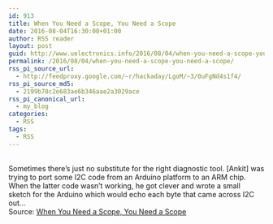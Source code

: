 ```yaml
---
id: 913
title: When You Need a Scope, You Need a Scope
date: 2016-08-04T16:30:00+01:00
author: RSS reader
layout: post
guid: http://www.uelectronics.info/2016/08/04/when-you-need-a-scope-you-need-a-scope/
permalink: /2016/08/04/when-you-need-a-scope-you-need-a-scope/
rss_pi_source_url:
  - http://feedproxy.google.com/~r/hackaday/LgoM/~3/0uFgNd4s1f4/
rss_pi_source_md5:
  - 2199b78c2e683ae6b346aae2a3029ace
rss_pi_canonical_url:
  - my_blog
categories:
  - RSS
tags:
  - RSS
---
```

&#013;  
Sometimes there’s just no substitute for the right diagnostic tool. [Ankit] was trying to port some I2C code from an Arduino platform to an ARM chip. When the latter code wasn’t working, he got clever and wrote a small sketch for the Arduino which would echo each byte that came across I2C out…&#013;  
Source: <a href="http://feedproxy.google.com/~r/hackaday/LgoM/~3/0uFgNd4s1f4/" target="_blank">When You Need a Scope, You Need a Scope</a>